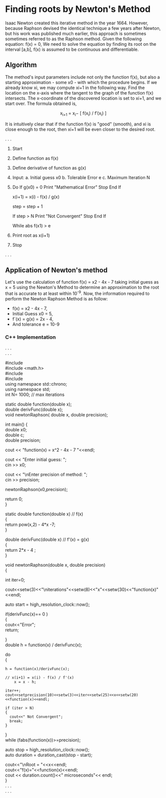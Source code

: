 
# Finding roots by Newton's Method

Isaac Newton created this iterative method in the year 1664. However, because Raphson devised the identical technique a few years after Newton, but his work was published much earlier, this approach is sometimes sometimes referred to as the Raphson method.
Given the following equation: f(x) = 0, 
We need to solve the equation by finding its root on the interval [a,b], f(x) is assumed to be continuous and differentiable.

## Algorithm

The method's input parameters include not only the function f(x), but also a starting approximation - some x0 - with which the procedure begins.
If we already know xi, we may compute xi+1 in the following way. Find the location on the x-axis where the tangent to the graph of the function f(x) intersects. The x-coordinate of the discovered location is set to xi+1, and we start over.
The formula obtained is, 
<p align="center"> x<sub>i+1</sub> = x<sub>i</sub>− [ f(x<sub>i</sub>) / f′(x<sub>i</sub>) ]</p>
It is intuitively clear that if the function f(x) is "good" (smooth), and xi is close enough to the root, then xi+1 will be even closer to the desired root.  

. . .  

1. Start

2. Define function as f(x)

3. Define derivative of function as g(x)

4. Input:
	a. Initial guess x0 
	b. Tolerable Error e
	c. Maximum Iteration N

5. Do 
	If g(x0) = 0
		Print "Mathematical Error"
		Stop
	End If

    x(i+1) = x(i) - f(x) / g(x)  
	
	step = step + 1
	
	If step > N
		Print "Not Convergent"
		Stop
	End If

   While abs f(x1) > e 

7. Print root as x(i+1)

8. Stop  

. . .  


## Application of Newton's method
Let's use the calculation of function f(x) = x2 - 4x - 7 taking initial guess as x = 5 using the Newton's Method to determine an approximation to the root that is accurate to at least within 10<sup>-9</sup>.
Now, the information required to perform the Newton Raphson Method is as follow:

- f(x) = x2 - 4x - 7,
- Initial Guess x0 = 5,
- f´(x) = g(x) = 2x - 4,
- And tolerance e = 10-9

### C++ Implementation 

. . .  
. . .  

#include  <iostream>  
#include  <math.h>  
#include  <iomanip>  
#include  <chrono>  
using namespace std::chrono;   
using namespace std;  
int N= 1000;   //  max iterations  

static double function(double x);  
double derivFunc(double x);  
void newtonRaphson( double x, double precision);  

int main() {  
  double x0;  
  double c;  
  double precision;  

  cout << "function(x) = x^2 - 4x - 7 "<<endl;  


  cout << "Enter initial guess: ";  
  cin >> x0;  
    

  cout << "\nEnter precision of method: ";  
  cin >> precision;  


  newtonRaphson(x0,precision);  

  return 0;  
}  

static double function(double x)    // f(x)  
{  
  return  pow(x,2) - 4*x -7;  
}  


double derivFunc(double x)   // f'(x) = g(x)  
{  
    return  2*x - 4 ;  
}  

void newtonRaphson(double x, double precision)  
{  

int iter=0;  

cout<<setw(3)<<"\niterations"<<setw(8)<<"x"<<setw(30)<<"function(x)"<<endl;  

auto start = high_resolution_clock::now();   

  
  if(derivFunc(x)== 0 )  
  {  
      cout<<"Error";  
      return;  

  }  
  double h = function(x) / derivFunc(x);  
  
  do  
  {  
    
    h = function(x)/derivFunc(x);     

    // x(i+1) = x(i) - f(x) / f'(x)  
        x = x - h;

    iter++;  
    cout<<setprecision(10)<<setw(3)<<iter<<setw(25)<<x<<setw(20)<<function(x)<<endl;  

    if (iter > N)  
    {  
      cout<<" Not Convergent";  
      break;  
    }  

  }   
	while (fabs(function(x))>=precision);  

  auto stop = high_resolution_clock::now();  
  auto duration = duration_cast<microseconds>(stop - start);   


  cout<<"\nRoot = "<<x<<endl;  
  cout<<"f(x)="<<function(x)<<endl;  
  cout << duration.count()<<" microseconds"<< endl;   
}    
. . .  
. . .
